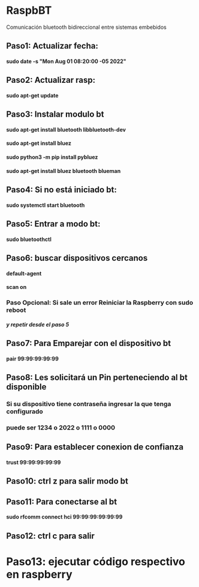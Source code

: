 # RaspbBT
Comunicación bluetooth bidireccional entre sistemas embebidos

## Paso1: Actualizar fecha:
#### sudo date -s "Mon Aug 01 08:20:00 -05 2022"
## Paso2: Actualizar rasp:
#### sudo apt-get update
## Paso3: Instalar modulo bt
#### sudo apt-get install bluetooth libbluetooth-dev
#### sudo apt-get install bluez
#### sudo python3 -m pip install pybluez
#### sudo apt-get install bluez bluetooth blueman

## Paso4: Si no está iniciado bt:
#### sudo systemctl start bluetooth
## Paso5: Entrar a modo bt:
#### sudo bluetoothctl  
## Paso6: buscar dispositivos cercanos
#### default-agent
#### scan on
### Paso Opcional:  Si sale un error Reiniciar la Raspberry con sudo reboot
##### y repetir desde el paso 5
## Paso7: Para Emparejar con el dispositivo bt
#### pair 99:99:99:99:99
## Paso8: Les solicitará un Pin perteneciendo al bt disponible
### Si su dispositivo tiene contraseña ingresar la que tenga configurado
### puede ser 1234 o 2022 o 1111 o 0000
## Paso9: Para establecer conexion de confianza
#### trust 99:99:99:99:99
## Paso10: ctrl z para salir modo bt
## Paso11: Para conectarse al bt 
#### sudo rfcomm connect hci 99:99:99:99:99:99

## Paso12: ctrl c para salir

# Paso13: ejecutar código respectivo en raspberry
